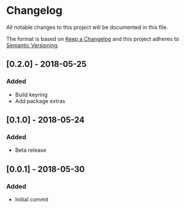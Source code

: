 # Changelog

All notable changes to this project will be documented in this file.

The format is based on [Keep a Changelog](http://keepachangelog.com/en/1.0.0/)
and this project adheres to [Semantic Versioning](http://semver.org/spec/v2.0.0.html).

## [0.2.0] - 2018-05-25
### Added
- Build keyring
- Add package extras

## [0.1.0] - 2018-05-24
### Added
- Beta release

## [0.0.1] - 2018-05-30
### Added
- Initial commit
